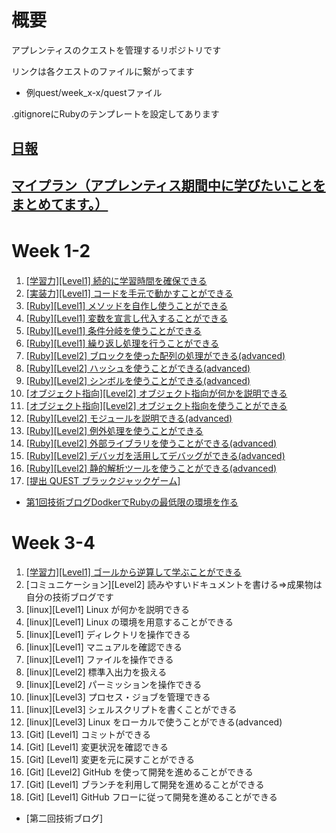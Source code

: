 # 概要 
アプレンティスのクエストを管理するリポジトリです

リンクは各クエストのファイルに繋がってます
- 例quest/week_x-x/questファイル

.gitignoreにRubyのテンプレートを設定してあります
## [日報](daily-report)
## [マイプラン（アプレンティス期間中に学びたいことをまとめてます。）](my_plan.md)

# Week 1-2　
1. [[学習力][Level1] 続的に学習時間を確保できる](quest/week-1-2/quest1.md)<br>
2. [[実装力][Level1] コードを手元で動かすことができる](quest/week-1-2/quest2.rb)<br>
3. [[Ruby][Level1] メソッドを自作し使うことができる](quest/week-1-2/quest3.rb)<br>
4. [[Ruby][Level1] 変数を宣言し代入することができる](quest/week-1-2/quest4.rb)<br>
5. [[Ruby][Level1] 条件分岐を使うことができる](quest/week-1-2/quest5.rb)<br>
6. [[Ruby][Level1] 繰り返し処理を行うことができる](quest/week-1-2/quest6.rb)<br>
7. [[Ruby][Level2] ブロックを使った配列の処理ができる(advanced)](quest/week-1-2/quest7.rb)<br>
8. [[Ruby][Level2] ハッシュを使うことができる(advanced)](quest/week-1-2/quest8.rb)<br>
9. [[Ruby][Level2] シンボルを使うことができる(advanced)](quest/week-1-2/quest9.rb)<br>
10. [[オブジェクト指向][Level2] オブジェクト指向が何かを説明できる](quest/week-1-2/quest10.md)<br>
11. [[オブジェクト指向][Level2] オブジェクト指向を使うことができる](quest/week-1-2/quest11.rb)<br>
12. [[Ruby][Level2] モジュールを説明できる(advanced)](quest/week-1-2/quest12.md)<br>
13. [[Ruby][Level2] 例外処理を使うことができる](quest/week-1-2/quest13.rb)<br>
14. [[Ruby][Level2] 外部ライブラリを使うことができる(advanced)](quest/week-1-2/quest14.rb)<br>
15. [[Ruby][Level2] デバッガを活用してデバッグができる(advanced)](quest/week-1-2/quest15.rb)<br>
16. [[Ruby][Level2] 静的解析ツールを使うことができる(advanced)](quest/week-1-2/quest16.md)<br>
17. [[提出 QUEST ブラックジャックゲーム]](quest/week-1-2/submission-quest)<br>
- [第1回技術ブログDodkerでRubyの最低限の環境を作る](https://qiita.com/yami-yami/items/68f4412c06f775e1571b)

# Week 3-4
1. [[学習力][Level1] ゴールから逆算して学ぶことができる](my_plan.md)
2. [コミュニケーション][Level2] 読みやすいドキュメントを書ける=>成果物は自分の技術ブログです
3. [linux][Level1] Linux が何かを説明できる
4. [linux][Level1] Linux の環境を用意することができる
5. [linux][Level1] ディレクトリを操作できる
6. [linux][Level1] マニュアルを確認できる
7. [linux][Level1] ファイルを操作できる
8. [linux][Level2] 標準入出力を扱える
9. [linux][Level2] パーミッションを操作できる
10. [linux][Level3] プロセス・ジョブを管理できる
11. [linux][Level3] シェルスクリプトを書くことができる
12. [linux][Level3] Linux をローカルで使うことができる(advanced)
13. [Git] [Level1] コミットができる
14. [Git] [Level1] 変更状況を確認できる
15. [Git] [Level1] 変更を元に戻すことができる
16. [Git] [Level2] GitHub を使って開発を進めることができる
17. [Git] [Level1] ブランチを利用して開発を進めることができる
18. [Git] [Level1] GitHub フローに従って開発を進めることができる
- [第二回技術ブログ]



